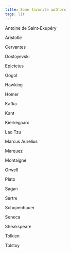 ```yaml
---
title: Some favorite authors
tags: lit
---
```


Antoine de Saint-Exupéry

Aristotle

Cervantes

Dostoyevski

Epictetus

Gogol

Hawking

Homer

Kafka

Kant

Kierkegaard

Lao Tzu

Marcus Aurelius

Marquez

Montaigne

Orwell

Plato

Sagan

Sartre

Schopenhauer

Seneca

Sheakspeare

Tolkien

Tolstoy
